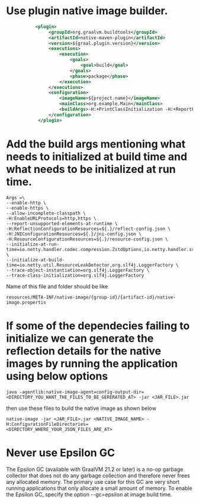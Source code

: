 # Use plugin native image builder.
```xml
           <plugin>
                <groupId>org.graalvm.buildtools</groupId>
                <artifactId>native-maven-plugin</artifactId>
                <version>${graal.plugin.version}</version>
                <executions>
                    <execution>
                        <goals>
                            <goal>build</goal>
                        </goals>
                        <phase>package</phase>
                    </execution>
                </executions>
                <configuration>
                    <imageName>${project.name}</imageName>
                    <mainClass>org.example.Main</mainClass>
                    <buildArgs>-H:+PrintClassInitialization -H:+ReportExceptionStackTraces</buildArgs>
                </configuration>
            </plugin>
```

# Add the build args mentioning what needs to initialized at build time and what needs to be initialized at run time.
```shell
Args =\
--enable-http \
--enable-https \
--allow-incomplete-classpath \
-H:EnableURLProtocols=http,https \
--report-unsupported-elements-at-runtime \
-H:ReflectionConfigurationResources=${.}/reflect-config.json \
-H:JNIConfigurationResources=${.}/jni-config.json \
-H:ResourceConfigurationResources=${.}/resource-config.json \
--initialize-at-run-time=io.netty.handler.codec.compression.ZstdOptions,io.netty.handler.ssl.BouncyCastleAlpnSslUtils \
--initialize-at-build-time=io.netty.util.ResourceLeakDetector,org.slf4j.LoggerFactory \
--trace-object-instantiation=org.slf4j.LoggerFactory \
--trace-class-initialization=org.slf4j.LoggerFactory
```
Name of this file and folder should be like
```shell
resources/META-INF/native-image/{group-id}/{artifact-id}/native-image.propertis
```

# If some of the dependecies failing to initialize we can generate the reflection details for the native images by running the application using below options
```shell
java -agentlib:native-image-agent=config-output-dir=<DIRECTORY_YOU_WANT_THE_FILES_TO_BE_GERERATED_AT> -jar <JAR_FILE>.jar
```
then use these files to build the native image as shown below
```shell
native-image -jar <JAR_FILE>.jar <NATIVE_IMAGE_NAME> -H:ConfigurationFileDirectories=<DIRECTORY_WHERE_YOUR_JSON_FILES_ARE_AT>
```


# Never use Epsilon GC
The Epsilon GC (available with GraalVM 21.2 or later) is a no-op garbage collector that does not do any garbage collection and therefore never frees any allocated memory. The primary use case for this GC are very short running applications that only allocate a small amount of memory. To enable the Epsilon GC, specify the option --gc=epsilon at image build time.
